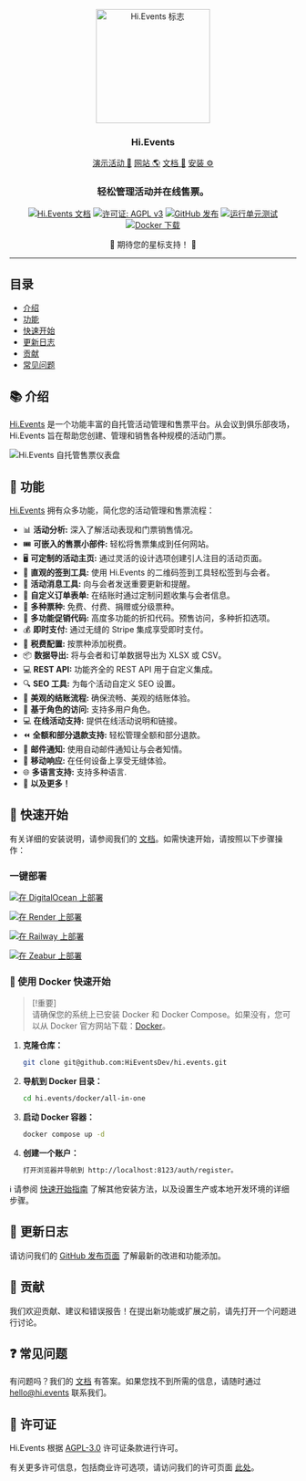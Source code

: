 <p align="center">
  <img src="https://hievents-public.s3.us-west-1.amazonaws.com/website/hi-events-rainbow.png?v=1" alt="Hi.Events 标志" width="200px">
</p>
<h3 align="center">Hi.Events</h3>
<p align="center">
<a href="https://demo.hi.events/event/1/dog-conf-2030">演示活动 🌟</a> <a href="https://hi.events?utm_source=gh-readme">网站 🌎</a>  <a href="https://hi.events/docs">文档 📄</a>  <a href="https://hi.events/docs/getting-started?utm_source=gh-readme">安装 ⚙️</a>
</p>

<h3 align="center">
 轻松管理活动并在线售票。
</h3>

<div align="center">

[![Hi.Events 文档](https://img.shields.io/badge/docs-hi.events-blue)](https://hi.events/docs)
[![许可证: AGPL v3](https://img.shields.io/badge/License-AGPL_v3-blue.svg)](https://github.com/HiEventsDev/hi.events/LICENCE)
[![GitHub 发布](https://img.shields.io/github/v/release/HiEventsDev/hi.events?include_prereleases)](https://github.com/HiEventsDev/hi.events/releases)
[![运行单元测试](https://github.com/HiEventsDev/hi.events/actions/workflows/unit-tests.yml/badge.svg?event=push)](https://github.com/HiEventsDev/hi.events/actions/workflows/unit-tests.yml)
[![Docker 下载](https://img.shields.io/docker/pulls/daveearley/hi.events-all-in-one)](https://hub.docker.com/r/daveearley/hi.events-all-in-one)

</div>

<div align="center">
 🌟 期待您的星标支持！ 🌟
</div>

<hr/>

## 目录

- [介绍](#-介绍)
- [功能](#-功能)
- [快速开始](#-快速开始)
- [更新日志](#-更新日志)
- [贡献](#-贡献)
- [常见问题](#-常见问题)

## 📚 介绍

<a href="https://hi.events">Hi.Events</a> 是一个功能丰富的自托管活动管理和售票平台。从会议到俱乐部夜场，
Hi.Events 旨在帮助您创建、管理和销售各种规模的活动门票。

<img alt="Hi.Events 自托管售票仪表盘" src="https://hievents-public.s3.us-west-1.amazonaws.com/website/dashboard-screenshot.png"/>

## 🌟 功能

<a href="https://hi.events">Hi.Events</a> 拥有众多功能，简化您的活动管理和售票流程：

- 📊 **活动分析:** 深入了解活动表现和门票销售情况。
- 🎟 **可嵌入的售票小部件:** 轻松将售票集成到任何网站。
- 🖥 **可定制的活动主页:** 通过灵活的设计选项创建引人注目的活动页面。
- 🔑 **直观的签到工具:** 使用 Hi.Events 的二维码签到工具轻松签到与会者。
- 💬 **活动消息工具:** 向与会者发送重要更新和提醒。
- 📝 **自定义订单表单:** 在结账时通过定制问题收集与会者信息。
- 🎫 **多种票种:** 免费、付费、捐赠或分级票种。
- 💸 **多功能促销代码:** 高度多功能的折扣代码。预售访问，多种折扣选项。
- 💰 **即时支付:** 通过无缝的 Stripe 集成享受即时支付。
- 🧾 **税费配置:** 按票种添加税费。
- 📦 **数据导出:** 将与会者和订单数据导出为 XLSX 或 CSV。
- 💻 **REST API:** 功能齐全的 REST API 用于自定义集成。
- 🔍 **SEO 工具:** 为每个活动自定义 SEO 设置。
- 🛒 **美观的结账流程:** 确保流畅、美观的结账体验。
- 🔐 **基于角色的访问:** 支持多用户角色。
- 💻 **在线活动支持:** 提供在线活动说明和链接。
- ⏪ **全额和部分退款支持:** 轻松管理全额和部分退款。
- 📧 **邮件通知:** 使用自动邮件通知让与会者知情。
- 📱 **移动响应:** 在任何设备上享受无缝体验。
- 🌐 **多语言支持:** 支持多种语言.
- 🎉 **以及更多！**

## 🚀 快速开始

有关详细的安装说明，请参阅我们的 [文档](https://hi.events/docs/getting-started)。如需快速开始，请按照以下步骤操作：

### 一键部署

[![在 DigitalOcean 上部署](https://www.deploytodo.com/do-btn-blue.svg)](https://github.com/HiEventsDev/hi.events-digitalocean)

[![在 Render 上部署](https://render.com/images/deploy-to-render-button.svg)](https://github.com/HiEventsDev/hi.events-render.com)

[![在 Railway 上部署](https://railway.app/button.svg)](https://railway.app/template/8CGKmu?referralCode=KvSr11)

[![在 Zeabur 上部署](https://zeabur.com/button.svg)](https://zeabur.com/templates/8DIRY6)

### 🐳 使用 Docker 快速开始

> [!重要]  
> 请确保您的系统上已安装 Docker 和 Docker Compose。如果没有，您可以从 Docker 官方网站下载：[Docker](https://www.docker.com/get-started)。

1. **克隆仓库：**
   ```bash
   git clone git@github.com:HiEventsDev/hi.events.git
   ```

2. **导航到 Docker 目录：**
   ```bash
   cd hi.events/docker/all-in-one
   ```

3. **启动 Docker 容器：**
   ```bash
   docker compose up -d
   ```
4. **创建一个账户：**
   ```bash
   打开浏览器并导航到 http://localhost:8123/auth/register。
   ```

ℹ️ 请参阅 [快速开始指南](https://hi.events/docs/getting-started) 了解其他安装方法，以及设置生产或本地开发环境的详细步骤。

## 📝 更新日志

请访问我们的 [GitHub 发布页面](https://github.com/HiEventsDev/hi.events/releases) 了解最新的改进和功能添加。

## 🤝 贡献

我们欢迎贡献、建议和错误报告！在提出新功能或扩展之前，请先打开一个问题进行讨论。

## ❓ 常见问题

有问题吗？我们的 [文档](https://hi.events/docs) 有答案。如果您找不到所需的信息，请随时通过 [hello@hi.events](mailto:hello@hi.events) 联系我们。

## 📜 许可证

Hi.Events 根据 [AGPL-3.0](https://github.com/HiEventsDev/hi.events/blob/main/LICENCE) 许可证条款进行许可。

有关更多许可信息，包括商业许可选项，请访问我们的许可页面 [此处](https://hi.events/licensing)。
